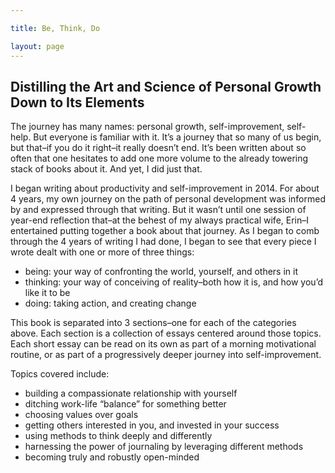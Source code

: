 ```yaml
---

title: Be, Think, Do

layout: page
---
```


## Distilling the Art and Science of Personal Growth Down to Its Elements

The journey has many names: personal growth, self-improvement, self-help. But everyone is familiar with it. It’s a journey that so many of us begin, but that–if you do it right–it really doesn’t end. It’s been written about so often that one hesitates to add one more volume to the already towering stack of books about it. And yet, I did just that.

I began writing about productivity and self-improvement in 2014. For about 4 years, my own journey on the path of personal development was informed by and expressed through that writing. But it wasn’t until one session of year-end reflection that–at the behest of my always practical wife, Erin–I entertained putting together a book about that journey. As I began to comb through the 4 years of writing I had done, I began to see that every piece I wrote dealt with one or more of three things:

- being: your way of confronting the world, yourself, and others in it
- thinking: your way of conceiving of reality–both how it is, and how you’d like it to be
- doing: taking action, and creating change

This book is separated into 3 sections–one for each of the categories above. Each section is a collection of essays centered around those topics. Each short essay can be read on its own as part of a morning motivational routine, or as part of a progressively deeper journey into self-improvement.

Topics covered include:

- building a compassionate relationship with yourself
- ditching work-life “balance” for something better
- choosing values over goals
- getting others interested in you, and invested in your success
- using methods to think deeply and differently
- harnessing the power of journaling by leveraging different methods
- becoming truly and robustly open-minded

